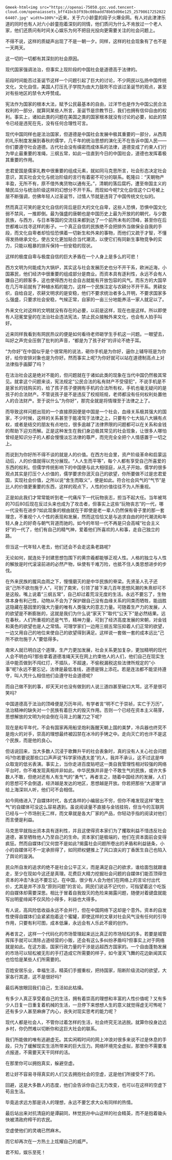 `Gmeek-html<img src="https://openai-75050.gzc.vod.tencent-cloud.com/openaiassets_bff41bcb3f93bc08badd78b65d06e125_2579861725202264407.jpg" width=100%">`
​​近来，关于六小龄童的段子火爆全网。有人对此津津乐道的同时也有人对六小龄童抱着深刻的同情，他们质问为什么不肯放过一个老人家，他们还质问有时间关心娱乐为何不把目光投向更需要关注的社会问题上。

不得不说，这样的质疑声出现了不是一朝一夕。同样，这样的社会现象有了也不是一天两天。

这一切的一切都有其深刻的社会原因。

现代国家强调法治，但事实上现阶段的中国社会是道德高于法律的。

前段时间能否过圣诞节这样一个问题引起了巨大的讨论，不少网民以弘扬中国传统文化，文化自信，美国人打压孔子学院为由大力鼓吹不应该过圣诞节的观点，甚至对有些地区的禁令大呼赞成。

宪法作为国家的根本大法，赋予公民最基本的自由，过洋节也是作为中国公民合法权利的一部分，就算同某些人所言，圣诞节是宗教节日，我们也拥有信仰自由的权利。事实上，诸如此类的问题在美国之类的国家根本就没有讨论的必要，如此的禁令已经是违宪在先，没有任何合理性可言。

现代中国同样也是法治国家，但道德是中国社会发展中极其重要的一部分，从西周的礼乐制度发展到春秋的儒学，几千年的统治思想的演化无不在告诉中国人民——你们要遵守社会道德。古代社会没有缜密而成体系的法律，道德变成了约束人们行为举止最重要的准绳，三纲五常，如此一往直到今日的中国社会，道德也发挥着极其重要的作用。

忠君爱国是儒家礼教中很重要的组成元素，就如同马克思所言，社会形态决定社会意识，其实社会文化与统治阶级的言行有着密不可分的联系。乾隆曰：“天朝物产丰盈，无所不有，原不借外夷货物以通有无。”，清朝的落后腐朽，遭至帝国主义的殖民瓜分与统治阶级这样的幻想分不开干系。而现如今呢?文化自信这个口号被上层不断强调，仿佛年轻人过圣诞节，过情人节就是违背了中国传统文化似的。

然而真正可笑的是文化自信的背后是巨大的文化自卑，这些人恐惧，恐惧中国文化弱不禁风，一推即倒。最为强盛的唐朝也是中国历史上最为开放的的朝代，与少数民族，与西方，与日本等国的交流往来都到达了一个前所未有的顶峰，甚至你在后世都难以找寻这样的影子。一个真正自信的民族绝不会把排外当做保全自我的手段，而文化自卑者却恰恰恐惧着一切新生和外来的事物，而他们又疏于才智，不懂得发扬继承文化，使古文化更加贴合当代潮流，以使它们有同新生事物竞争的实力，只能以粗暴的排斥保持一份安稳的现状。

这样的极度自卑与极度自信的巨大矛盾在一个人身上是多么的可悲！

西方文明为何能成为大锅炉，其实这与社会发展历史也分不开干系，欧洲近海，小国寡民，他们经济中很重要的组成部分是商业。而资本具有逐利性，永远不会有人嫌自己的顾客多，这也使得西方社会自古就能有开放包容的风气。而东方的大国早在几万年前就有了种植水稻的能力，这样一个民族注定与农耕分不开干系。男耕女织，自给自足，农耕文明求的是安稳，他们不要求统治者多么开明，不要求国家多么强盛，只要求社会安稳，气候正常，自家的一亩三分地能养活一家人就足以了。

外来文化对这样的文明就没有存在的必要，以前是这样，现在也是这样。所以即使有人冠冕堂皇的在法治社会违法宪法，禁止民众接触外来文化，也会有人拍手叫好。

近来同样我看到有网民热议的便是如何看待老师砸学生手机这一问题。一眼望去，叫好之声完全压倒了批判的声音，“都是为了孩子好”的评论不绝于耳。

“为你好”在中国似乎是个很常用的说法，砸你手机是为你好，逼你上辅导班是为你好，给你安排对象也是为你好。然而事实上呢?为你好就可以站在道德制高点上对法律指手画脚了吗？

在法治社会这是绝对不能的，但问题就在于诸如此类的现象在当代中国仍然极其常见。就拿这个问题来谈，宪法规定“公民合法的私有财产不受侵犯”，不说手机是不是家长的钱购买的，给了孩子孩子便拥有手机的合法所有权，手机也毫无疑问的是孩子的合法财产。不管说孩子是不是违反了校规班规，老师都没有任何权利处置他人的合法财产。至于说什么“为你好”，那完全就是将情理至于法律之上了。

而导致这样问题出现的一个直接原因便是中国是一个社会，血缘关系极其强大的国家，不少时候，这样的关系甚至于能凌驾于法律之上，只要有个七大姑八大姨有点权，或者是结交的朋友有点地位，很多逾越了法律界限的问题都可以在关系和金钱的帮助下迎刃而解。正是这种发生在我们身边极其常见的社会现象，让很多人哪怕曾经是知识分子的人都会慢慢淡忘法律的尊严，而完完全全把个人情感置于一切之上。

而说到为你好所不得不谈的就是人的价值。在西方社会里，资产阶级革命和启蒙运动后，人的价值就得以充分展现。“人人生而平等”，每个人都有享受自己所喜爱的东西的权利。但儒学传统影响下的中国便与此大相径庭，从孔子开始，儒学的很多观点其实是打压个人价值的，儒学要求你泯灭自己的欲望，你所要做不过是忠君爱国，实现社会价值，之所以说“舍生而取义”，便是如此。符合社会风气的“气节”是比人的价值更重要的东西，这样的观点下，人性的价值往往不为人所重视。

正是如此我们才常常能听到老一代痛斥下一代玩物丧志，担当不起大任。当年被骂的70后80后现在反过头来也成为了攻击者，但事实上这些“玩物丧志”的一代，哪一代没有在进步?如此现象的根由就在于即使是老一辈人仍然保有骨子里的那一套理念，不重视个人个性的表现和发展，然而这恰恰又是与追求自由的时代潮流和年轻人身上的好奇与朝气背道而驰的。如今的年轻一代不再是只会高喊“社会主义好”的一代了，他们有自己的精气神，爱着他们所喜欢的人和事，走自己独立的路。

但当这一代年轻人老去，他们还会不会走这条老路呢?

无论如何，就连处于封建思想包围下的黄宗羲都能够正视人性。人格的独立与人性的解放是时代滚滚前进的必然产物，纵使有千难万险，也抵不住人类思想进步的步伐。

在外来民族的腥风血雨之下，慢慢磨灭的是中华民族的脊梁。先贤圣人孔子还说“己所不欲勿施于人”，可到了南宋，引领了接下来几百年思想风潮的朱熹却可不是这般。嘴上说着“三纲五常”，自己却过着荒淫无度的生活。永远不要忘了，生物体本身有利己性，动物从不会为了保护跟自己没有血缘关系的同类而牺牲，能战胜这隐藏在基因里的强大力量的唯有人类强大的意志力量。可随着生产力的发展，人的欲望是不断膨胀的，这就是我们为什么说“家天下”取代“公天下”是必然结果。远在春秋，人们所重视的还是气节，精神力量，可到了经济高度发展的宋朝，对金钱和美色的欲望也是人之常情。可理学家们一边用三纲五常压抑着人们正常的欲望，一边又用自己的地位来使自己的欲望得到满足。这样说一套做一套的成本远比“己所不欲勿施于人”要低得多。

南宋人就已明白这个道理，生产力更加发展，社会关系更加复杂，更加精明的现代人会不明白吗?那些拿着道德准绳天天在网上约束他人的人们，他们自己在现实生活中能否做到不闯红灯，不插队，不超速，不偷税漏税这些法律所规定的“小事”呢?永远不要忘记，法律是最低准线，道德是锦上添花。若是连法都不能坚持遵守，叫人凭什么相信他们会遵守社会道德呢?

而自己做不到的事，却天天对也没有做到的人说三道四甚至破口大骂，这不是很可笑吗?

中国道德高于法治的顶峰便是万历年间，有学者言“明不亡于崇祯，实亡于万历”，法治精神的缺失对一个民族有着巨大的毁灭作用。否则一个已经在资本主义萌芽，思想解放的文明为何会倒在马背上的屠刀之下呢?

现在是和平年代，不会有国家再用船坚炮利轰醒天朝上国的美梦，冷兵器也终究不是炮火的对手，崇高的理想最终被囚禁在冰冷的手铐之中。走向灭亡的也许不是这个民族，而是他的良心。

但话说回来，当大多数人沉浸于歌舞升平的社会表象时，真的没有人关心社会问题吗?你若要说那些口口声声说“科学家待遇太差”的人，我并不承认，这不过这是哗众取宠的低劣表演。事实上，当你走进百度贴吧这一类自我管理性相对较强的网络平台时，你不难发现真相并非如此。中华民族并非是个不敢生气的民族，或许大多数人不敢，但绝对还有人有生气的“勇气”。再者言之，随着中国经济的发展，人们的思想可不会倒退，经济越是发达的地区，思想越是开放。你若把那些“大道理”讲给上海深圳人听，他们可不会相信。

如今网络进入了自媒体时代，各式各样的小编层出不穷，但你不难发现这样“敢生气”的自媒体可没这么容易遇到。虽说阅读量不直接与金钱挂钩，但当今的互联网已经与一个市场别无二样，而文章就是各大厂家的产品，你轻动手指的阅读对他们而言便是利益。

马克思早就指出资本具有逐利性，并且这使得资本家们为了攫取利益不惜违反社会道德，甚至牺牲他人乃至自己的生命。资本家们是极端的，他们在资本面前会变得疯狂。然而自媒体们又何尝不是如此?揭露社会问题所卷出的矛盾和利益链条，小小的自媒体可不一定承担得了，如同把权健推上了风口浪尖的丁香医生自己也陷入了舆论的漩涡。

民众所自发的追求的绝不是社会公平正义，而是满足自己的欲求，谁给面包就跟谁走，至少在现如今这还是真理。花费巨大精力挖掘社会问题的自媒体们能否顶得住资本的冲击?永远不要忘记，在中国，很少有人会为他们在网络上的言论付出代价，尤其是并不涉及“原则问题”的言论。网民们说话不记代价，可指望着这个吃饭的自媒体却需要深思。相比于冒着自我毁灭的危险来揭露问题，随便对着键盘就能写出明星绯闻不仅风险小得多，利益也大得多。

有人说，高风险低收益永远不会并行，但在中国网络下这却是个意外。资本的自发性使得自媒体们会紧紧抱着这个蜜罐，即使这样的文章对社会风气没有任何的引导作用，只要有利可图，成本低廉，永远会有人乐此不疲的创作。

再者言之，这样一个代码化的市场管理起来远比真正的市场轻松的多。若要是城管挥挥手就可以清除占道经营的小贩，还会有这么多纠纷矛盾吗?但事实上对于网络就是如此。在这方面，国家行政力量的干涉是远超西方国家的。一个自由蓬勃发展的市场可以轻松被无形的手打造成它所需要的样子，如今漫天飞舞的花边新闻其实也恰恰是某些人们所需要的。

百姓安居乐业，幸福生活，精英们手握重权，把持国家，阻断阶级流动的欲望，大家各行其道，这不是很好吗?

最后再放眼回我们自己，生活如此枯燥。

有多少人真正享受着自己的生活，拥有着崇高的理想和丰富的人性价值呢？又有多少人日复一日重复着机械的生活，一旦停下来想想人生的意义就觉得虚无可怖呢？还有多少人甚至麻痹了内心，丧失对现实思考的能力呢？

现代人都是社会人，不管你过着怎样的生活，社会终究无法逃脱。就算你投身边远乡村，你仍然难以切断你和这巨大社会的联系。

我们所能做的唯有逃避虚无。其实闲暇时间的网上冲浪对很多来说不过是休息的手段，只为了缓解现实生活所带来的巨大压力。网络环境完全虚拟，那里你不需要准点报道，不需要天天干同样的活。

在那里你可以拥抱真实，躲避空虚。

若让好不容易寻得真实的人们又去拥抱社会的空虚，这是他们所接受不了的。

回避，这是大多数人的态度，他们会告诉你自己无力改变，也可以在这样的空虚下苟且生活。

毕竟追求远方那是诗人的理想，永远不要乞求大众有同样的热情。

最后站出来对抗清庭的是谭嗣同，林觉民孙中山这样的社会精英，而不是抱着锄头快被清政府榨干的农民。

空虚使他们的灵魂已然麻木。

而它却再次在一方热土上炫耀自己的威严。

君不知，娱乐至死！​​​​
<!-- ##{"timestamp":1547049600}## -->
